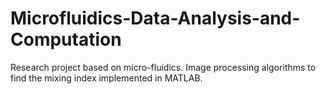 # Microfluidics-Data-Analysis-and-Computation
Research project based on micro-fluidics. Image processing algorithms to find the mixing index implemented in MATLAB.

